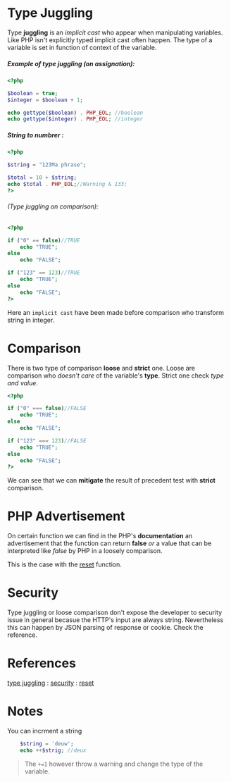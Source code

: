 # Type Juggling

Type **juggling** is an *implicit cast* who appear when manipulating variables. Like PHP isn't explicitly typed implicit cast often happen. The type of a variable is set in function of context of the variable.

##### Example of type juggling (on assignation):

```php
<?php

$boolean = true;
$integer = $boolean + 1;

echo gettype($boolean) . PHP_EOL; //boolean
echo gettype($integer) . PHP_EOL; //integer
```

##### String to numbrer :
```php
<?php

$string = "123Ma phrase";

$total = 10 + $string;
echo $total . PHP_EOL;//Warning & 133;
?>
```

###### (Type juggling on comparison):

```php
<?php

if ("0" == false)//TRUE
    echo "TRUE";
else
    echo "FALSE";

if ("123" == 123)//TRUE
    echo "TRUE";
else
    echo "FALSE";
?>
```

Here an `implicit cast` have been made before comparison who transform string in integer.

# Comparison

There is two type of comparison **loose** and **strict** one. Loose are comparison who *doesn't care* of the variable's **type**. Strict one check *type and value*.

```php
<?php

if ("0" === false)//FALSE
    echo "TRUE";
else
    echo "FALSE";

if ("123" === 123)//FALSE
    echo "TRUE";
else
    echo "FALSE";
?>
```

We can see that we can **mitigate** the result of precedent test with **strict** comparison.

# PHP Advertisement

On certain function we can find in the PHP's **documentation** an advertisement that the function can return **false** *or* a value that can be interpreted like *false* by PHP in a loosely comparison.

This is the case with the [reset](https://www.php.net/manual/fr/function.reset.php) function.

# Security

Type juggling or loose comparison don't expose the developer to security issue in general becasue the HTTP's input are always string. Nevertheless this can happen by JSON parsing of response or cookie. Check the reference.

# References
[type juggling](https://www.php.net/manual/fr/language.types.type-juggling.php) : [security](https://www.php.net/manual/fr/language.types.type-juggling.php) : [reset](https://www.php.net/manual/fr/function.reset.php)

# Notes
You can incrment a string

```php
	$string = 'deuw';
	echo ++$strig; //deux
```

> The `+=1` however throw a warning and change the type of the variable.